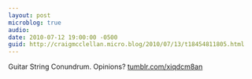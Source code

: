 ```yaml
---
layout: post
microblog: true
audio: 
date: 2010-07-12 19:00:00 -0500
guid: http://craigmcclellan.micro.blog/2010/07/13/t18454811805.html
---
```

Guitar String Conundrum.  Opinions? [tumblr.com/xiqdcm8an](http://tumblr.com/xiqdcm8an)
